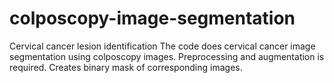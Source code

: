 # colposcopy-image-segmentation
Cervical cancer lesion identification
The code does cervical cancer image segmentation using colposcopy images. Preprocessing and augmentation is required. Creates binary mask of corresponding images.
